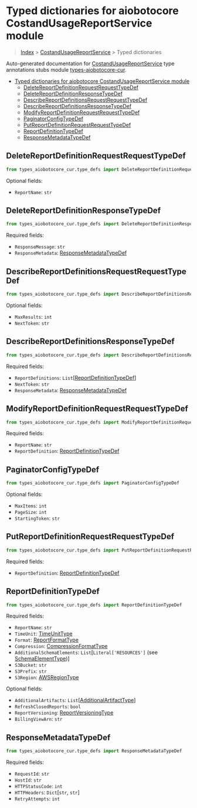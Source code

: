 <a id="typed-dictionaries-for-aiobotocore-costandusagereportservice-module"></a>

# Typed dictionaries for aiobotocore CostandUsageReportService module

> [Index](..) > [CostandUsageReportService](.) > Typed dictionaries

Auto-generated documentation for
[CostandUsageReportService](https://boto3.amazonaws.com/v1/documentation/api/latest/reference/services/cur.html#CostandUsageReportService)
type annotations stubs module
[types-aiobotocore-cur](https://pypi.org/project/types-aiobotocore-cur/).

- [Typed dictionaries for aiobotocore CostandUsageReportService module](#typed-dictionaries-for-aiobotocore-costandusagereportservice-module)
  - [DeleteReportDefinitionRequestRequestTypeDef](#deletereportdefinitionrequestrequesttypedef)
  - [DeleteReportDefinitionResponseTypeDef](#deletereportdefinitionresponsetypedef)
  - [DescribeReportDefinitionsRequestRequestTypeDef](#describereportdefinitionsrequestrequesttypedef)
  - [DescribeReportDefinitionsResponseTypeDef](#describereportdefinitionsresponsetypedef)
  - [ModifyReportDefinitionRequestRequestTypeDef](#modifyreportdefinitionrequestrequesttypedef)
  - [PaginatorConfigTypeDef](#paginatorconfigtypedef)
  - [PutReportDefinitionRequestRequestTypeDef](#putreportdefinitionrequestrequesttypedef)
  - [ReportDefinitionTypeDef](#reportdefinitiontypedef)
  - [ResponseMetadataTypeDef](#responsemetadatatypedef)

<a id="deletereportdefinitionrequestrequesttypedef"></a>

## DeleteReportDefinitionRequestRequestTypeDef

```python
from types_aiobotocore_cur.type_defs import DeleteReportDefinitionRequestRequestTypeDef
```

Optional fields:

- `ReportName`: `str`

<a id="deletereportdefinitionresponsetypedef"></a>

## DeleteReportDefinitionResponseTypeDef

```python
from types_aiobotocore_cur.type_defs import DeleteReportDefinitionResponseTypeDef
```

Required fields:

- `ResponseMessage`: `str`
- `ResponseMetadata`:
  [ResponseMetadataTypeDef](./type_defs.md#responsemetadatatypedef)

<a id="describereportdefinitionsrequestrequesttypedef"></a>

## DescribeReportDefinitionsRequestRequestTypeDef

```python
from types_aiobotocore_cur.type_defs import DescribeReportDefinitionsRequestRequestTypeDef
```

Optional fields:

- `MaxResults`: `int`
- `NextToken`: `str`

<a id="describereportdefinitionsresponsetypedef"></a>

## DescribeReportDefinitionsResponseTypeDef

```python
from types_aiobotocore_cur.type_defs import DescribeReportDefinitionsResponseTypeDef
```

Required fields:

- `ReportDefinitions`:
  `List`\[[ReportDefinitionTypeDef](./type_defs.md#reportdefinitiontypedef)\]
- `NextToken`: `str`
- `ResponseMetadata`:
  [ResponseMetadataTypeDef](./type_defs.md#responsemetadatatypedef)

<a id="modifyreportdefinitionrequestrequesttypedef"></a>

## ModifyReportDefinitionRequestRequestTypeDef

```python
from types_aiobotocore_cur.type_defs import ModifyReportDefinitionRequestRequestTypeDef
```

Required fields:

- `ReportName`: `str`
- `ReportDefinition`:
  [ReportDefinitionTypeDef](./type_defs.md#reportdefinitiontypedef)

<a id="paginatorconfigtypedef"></a>

## PaginatorConfigTypeDef

```python
from types_aiobotocore_cur.type_defs import PaginatorConfigTypeDef
```

Optional fields:

- `MaxItems`: `int`
- `PageSize`: `int`
- `StartingToken`: `str`

<a id="putreportdefinitionrequestrequesttypedef"></a>

## PutReportDefinitionRequestRequestTypeDef

```python
from types_aiobotocore_cur.type_defs import PutReportDefinitionRequestRequestTypeDef
```

Required fields:

- `ReportDefinition`:
  [ReportDefinitionTypeDef](./type_defs.md#reportdefinitiontypedef)

<a id="reportdefinitiontypedef"></a>

## ReportDefinitionTypeDef

```python
from types_aiobotocore_cur.type_defs import ReportDefinitionTypeDef
```

Required fields:

- `ReportName`: `str`
- `TimeUnit`: [TimeUnitType](./literals.md#timeunittype)
- `Format`: [ReportFormatType](./literals.md#reportformattype)
- `Compression`: [CompressionFormatType](./literals.md#compressionformattype)
- `AdditionalSchemaElements`: `List`\[`Literal['RESOURCES']` (see
  [SchemaElementType](./literals.md#schemaelementtype))\]
- `S3Bucket`: `str`
- `S3Prefix`: `str`
- `S3Region`: [AWSRegionType](./literals.md#awsregiontype)

Optional fields:

- `AdditionalArtifacts`:
  `List`\[[AdditionalArtifactType](./literals.md#additionalartifacttype)\]
- `RefreshClosedReports`: `bool`
- `ReportVersioning`:
  [ReportVersioningType](./literals.md#reportversioningtype)
- `BillingViewArn`: `str`

<a id="responsemetadatatypedef"></a>

## ResponseMetadataTypeDef

```python
from types_aiobotocore_cur.type_defs import ResponseMetadataTypeDef
```

Required fields:

- `RequestId`: `str`
- `HostId`: `str`
- `HTTPStatusCode`: `int`
- `HTTPHeaders`: `Dict`\[`str`, `str`\]
- `RetryAttempts`: `int`
